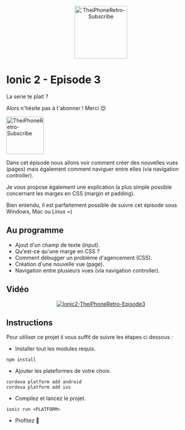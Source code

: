 <p align="center">
  <img src="http://dimitridessus.fr/img/logo_circle.png" width="140px" alt="TheiPhoneRetro-Subscribe">
</p>

# Ionic 2 - Episode 3

La serie te plait ?

Alors n'hésite pas à t'abonner ! Merci :blush:

<a href="https://www.youtube.com/subscription_center?add_user=theiphoneretro">
  <img src="http://www.pngall.com/wp-content/uploads/2016/03/Subscribe-PNG-12.png" width="100px" alt="TheiPhoneRetro-Subscribe">
</a>

Dans cet épisode nous allons voir comment créer des nouvelles vues (pages) mais également comment naviguer entre elles (via navigation controller).

Je vous propose également une explication la plus simple possible concernant les marges en CSS (margin et padding).

Bien entendu, il est parfaitement possible de suivre cet épisode sous Windows, Mac ou Linux =)

## Au programme 

- Ajout d'un champ de texte (input).
- Qu'est-ce qu'une marge en CSS ?
- Comment débugger un problème d'agencement (CSS).
- Création d'une nouvelle vue (page).
- Navigation entre plusieurs vues (via navigation controller).

## Vidéo

<p align="center">
  <a href="https://www.youtube.com/watch?v=V7OYVuuvlJc"><img src="https://img.youtube.com/vi/V7OYVuuvlJc/0.jpg" alt="Ionic2-TheiPhoneRetro-Episode3"></a>
</p>

## Instructions

Pour utiliser ce projet il vous suffit de suivre les étapes ci dessous :

- Installer tout les modules requis.
```{r, engine='sh', count_lines}
npm install 
```

- Ajouter les plateformes de votre choix.
```{r, engine='sh', count_lines}
cordova platform add android
cordova platform add ios
```

- Compilez et lancez le projet.
```{r, engine='sh', count_lines}
ionic run <PLATFORM>
```

- Profitez :tada:
